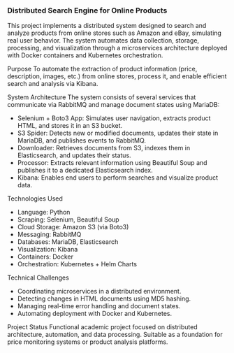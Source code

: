 ### Distributed Search Engine for Online Products
This project implements a distributed system designed to search and analyze products from online stores such as Amazon and eBay, simulating real user behavior. The system automates data collection, storage, processing, and visualization through a microservices architecture deployed with Docker containers and Kubernetes orchestration.

Purpose
To automate the extraction of product information (price, description, images, etc.) from online stores, process it, and enable efficient search and analysis via Kibana.

System Architecture
The system consists of several services that communicate via RabbitMQ and manage document states using MariaDB:
- Selenium + Boto3 App: Simulates user navigation, extracts product HTML, and stores it in an S3 bucket.
- S3 Spider: Detects new or modified documents, updates their state in MariaDB, and publishes events to RabbitMQ.
- Downloader: Retrieves documents from S3, indexes them in Elasticsearch, and updates their status.
- Processor: Extracts relevant information using Beautiful Soup and publishes it to a dedicated Elasticsearch index.
- Kibana: Enables end users to perform searches and visualize product data.

Technologies Used
- Language: Python
- Scraping: Selenium, Beautiful Soup
- Cloud Storage: Amazon S3 (via Boto3)
- Messaging: RabbitMQ
- Databases: MariaDB, Elasticsearch
- Visualization: Kibana
- Containers: Docker
- Orchestration: Kubernetes + Helm Charts

Technical Challenges
- Coordinating microservices in a distributed environment.
- Detecting changes in HTML documents using MD5 hashing.
- Managing real-time error handling and document states.
- Automating deployment with Docker and Kubernetes.

Project Status
Functional academic project focused on distributed architecture, automation, and data processing. Suitable as a foundation for price monitoring systems or product analysis platforms.
